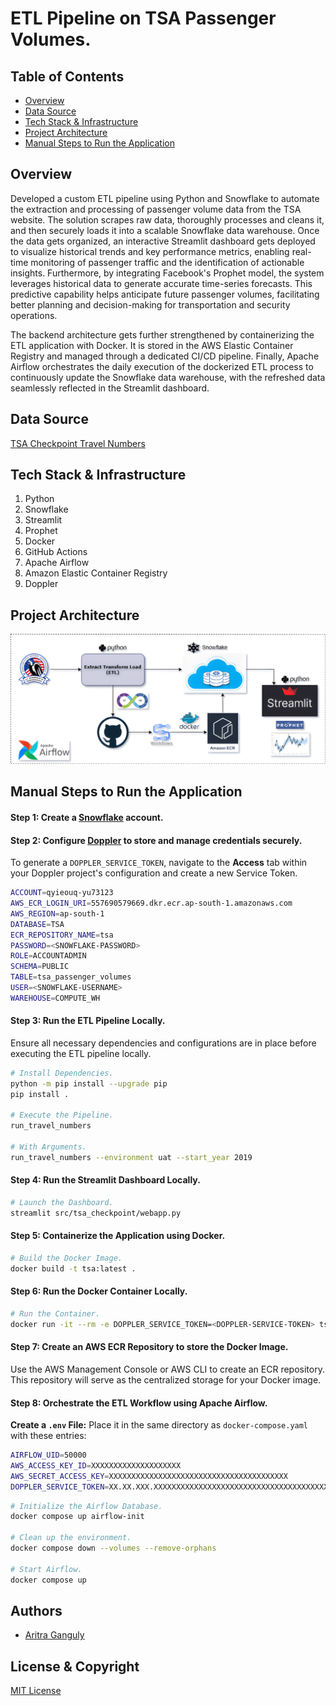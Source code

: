 # ETL Pipeline on TSA Passenger Volumes.

## Table of Contents

- [Overview](#overview)
- [Data Source](#data-source)
- [Tech Stack & Infrastructure](#tech-stack--infrastructure)
- [Project Architecture](#project-architecture)
- [Manual Steps to Run the Application](#manual-steps-to-run-the-application)

## Overview

Developed a custom ETL pipeline using Python and Snowflake to automate the extraction and processing of passenger volume data from the TSA website. The solution scrapes raw data, thoroughly processes and cleans it, and then securely loads it into a scalable Snowflake data warehouse. Once the data gets organized, an interactive Streamlit dashboard gets deployed to visualize historical trends and key performance metrics, enabling real-time monitoring of passenger traffic and the identification of actionable insights. Furthermore, by integrating Facebook's Prophet model, the system leverages historical data to generate accurate time-series forecasts. This predictive capability helps anticipate future passenger volumes, facilitating better planning and decision-making for transportation and security operations.

The backend architecture gets further strengthened by containerizing the ETL application with Docker. It is stored in the AWS Elastic Container Registry and managed through a dedicated CI/CD pipeline. Finally, Apache Airflow orchestrates the daily execution of the dockerized ETL process to continuously update the Snowflake data warehouse, with the refreshed data seamlessly reflected in the Streamlit dashboard.

## Data Source

[TSA Checkpoint Travel Numbers](https://www.tsa.gov/travel/passenger-volumes)

## Tech Stack & Infrastructure

1. Python
2. Snowflake
3. Streamlit
4. Prophet
5. Docker
6. GitHub Actions
7. Apache Airflow
8. Amazon Elastic Container Registry
9. Doppler

## Project Architecture

![Project Architecture](flowcharts/project-architecture.png)

## Manual Steps to Run the Application

#### Step 1: Create a [Snowflake](https://www.snowflake.com/) account.

#### Step 2: Configure [Doppler](https://www.doppler.com/) to store and manage credentials securely.

To generate a `DOPPLER_SERVICE_TOKEN`, navigate to the **Access** tab within your Doppler project's configuration and create a new Service Token.

```bash
ACCOUNT=qyieouq-yu73123
AWS_ECR_LOGIN_URI=557690579669.dkr.ecr.ap-south-1.amazonaws.com
AWS_REGION=ap-south-1
DATABASE=TSA
ECR_REPOSITORY_NAME=tsa
PASSWORD=<SNOWFLAKE-PASSWORD>
ROLE=ACCOUNTADMIN
SCHEMA=PUBLIC
TABLE=tsa_passenger_volumes
USER=<SNOWFLAKE-USERNAME>
WAREHOUSE=COMPUTE_WH
```

#### Step 3: Run the ETL Pipeline Locally.

Ensure all necessary dependencies and configurations are in place before executing the ETL pipeline locally.

```bash
# Install Dependencies.
python -m pip install --upgrade pip
pip install .

# Execute the Pipeline.
run_travel_numbers

# With Arguments.
run_travel_numbers --environment uat --start_year 2019
```

#### Step 4: Run the Streamlit Dashboard Locally.

```bash
# Launch the Dashboard.
streamlit src/tsa_checkpoint/webapp.py
```

#### Step 5: Containerize the Application using Docker.

```bash
# Build the Docker Image.
docker build -t tsa:latest .
```

#### Step 6: Run the Docker Container Locally.

```bash
# Run the Container.
docker run -it --rm -e DOPPLER_SERVICE_TOKEN=<DOPPLER-SERVICE-TOKEN> tsa:latest
```

#### Step 7: Create an AWS ECR Repository to store the Docker Image.

Use the AWS Management Console or AWS CLI to create an ECR repository. This repository will serve as the centralized storage for your Docker image.

#### Step 8: Orchestrate the ETL Workflow using Apache Airflow.

**Create a `.env` File:** Place it in the same directory as `docker-compose.yaml` with these entries:

```bash
AIRFLOW_UID=50000
AWS_ACCESS_KEY_ID=XXXXXXXXXXXXXXXXXXXX
AWS_SECRET_ACCESS_KEY=XXXXXXXXXXXXXXXXXXXXXXXXXXXXXXXXXXXXXXXX
DOPPLER_SERVICE_TOKEN=XX.XX.XXX.XXXXXXXXXXXXXXXXXXXXXXXXXXXXXXXXXXXXXXXXXXXXXX
```

```bash
# Initialize the Airflow Database.
docker compose up airflow-init

# Clean up the environment.
docker compose down --volumes --remove-orphans

# Start Airflow.
docker compose up
```

## Authors

- [Aritra Ganguly](https://in.linkedin.com/in/gangulyaritra)

## License & Copyright

[MIT License](LICENSE)
